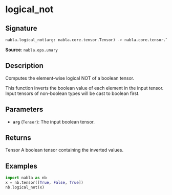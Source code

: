 # logical_not

## Signature

```python
nabla.logical_not(arg: nabla.core.tensor.Tensor) -> nabla.core.tensor.Tensor
```

**Source**: `nabla.ops.unary`

## Description

Computes the element-wise logical NOT of a boolean tensor.

This function inverts the boolean value of each element in the input tensor.
Input tensors of non-boolean types will be cast to boolean first.

## Parameters

- **`arg`** (`Tensor`): The input boolean tensor.

## Returns

Tensor
    A boolean tensor containing the inverted values.

## Examples

```python
import nabla as nb
x = nb.tensor([True, False, True])
nb.logical_not(x)
```
